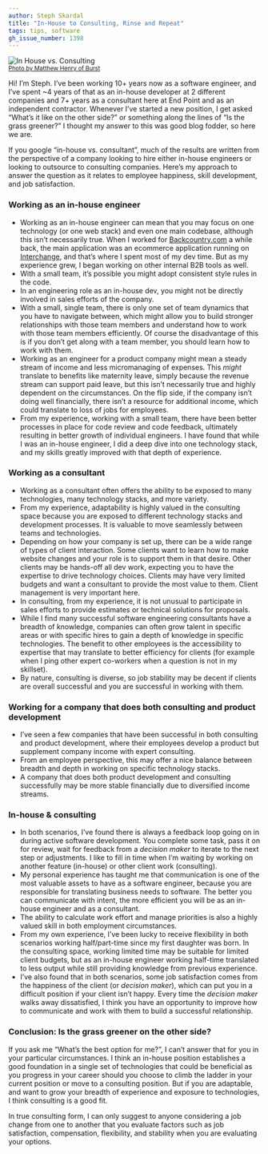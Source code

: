 ```yaml
---
author: Steph Skardal
title: "In-House to Consulting, Rinse and Repeat"
tags: tips, software
gh_issue_number: 1398
---
```


<img src="/blog/2018/03/28/in-house-to-consulting/burst-image.jpg" alt="In House vs. Consulting" /><br />
<small>[Photo by Matthew Henry of Burst](https://burst.shopify.com/photos/business-team-meeting-in-boardroom)</small>

Hi! I’m Steph. I’ve been working 10+ years now as a software engineer, and I’ve spent ~4 years of that as an in-house developer at 2 different companies and 7+ years as a consultant here at End Point and as an independent contractor. Whenever I’ve started a new position, I get asked “What’s it like on the other side?” or something along the lines of “Is the grass greener?” I thought my answer to this was good blog fodder, so here we are.

If you google “in-house vs. consultant”, much of the results are written from the perspective of a company looking to hire either in-house engineers or looking to outsource to consulting companies. Here’s my approach to answer the question as it relates to employee happiness, skill development, and job satisfaction.

### Working as an in-house engineer

* Working as an in-house engineer can mean that you may focus on one technology (or one web stack) and even one main codebase, although this isn’t necessarily true. When I worked for [Backcountry.com](https://www.backcountry.com/) a while back, the main application was an ecommerce application running on [Interchange](http://www.icdevgroup.org/), and that’s where I spent most of my dev time. But as my experience grew, I began working on other internal B2B tools as well.
* With a small team, it’s possible you might adopt consistent style rules in the code.
* In an engineering role as an in-house dev, you might not be directly involved in sales efforts of the company.
* With a small, single team, there is only one set of team dynamics that you have to navigate between, which might allow you to build stronger relationships with those team members and understand how to work with those team members efficiently. Of course the disadvantage of this is if you don’t get along with a team member, you should learn how to work with them.
* Working as an engineer for a product company might mean a steady stream of income and less micromanaging of expenses. This _might_ translate to benefits like maternity leave, simply because the revenue stream can support paid leave, but this isn’t necessarily true and highly dependent on the circumstances. On the flip side, if the company isn’t doing well financially, there isn’t a resource for additional income, which could translate to loss of jobs for employees.
* From my experience, working with a small team, there have been better processes in place for code review and code feedback, ultimately resulting in better growth of individual engineers. I have found that while I was an in-house engineer, I did a deep dive into one technology stack, and my skills greatly improved with that depth of experience.

### Working as a consultant

* Working as a consultant often offers the ability to be exposed to many technologies, many technology stacks, and more variety.
* From my experience, adaptability is highly valued in the consulting space because you are exposed to different technology stacks and development processes. It is valuable to move seamlessly between teams and technologies.
* Depending on how your company is set up, there can be a wide range of types of client interaction. Some clients want to learn how to make website changes and your role is to support them in that desire. Other clients may be hands-off all dev work, expecting you to have the expertise to drive technology choices. Clients may have very limited budgets and want a consultant to provide the most value to them. Client management is very important here.
* In consulting, from my experience, it is not unusual to participate in sales efforts to provide estimates or technical solutions for proposals.
* While I find many successful software engineering consultants have a breadth of knowledge, companies can often grow talent in specific areas or with specific hires to gain a depth of knowledge in specific technologies. The benefit to other employees is the accessibility to expertise that may translate to better efficiency for clients (for example when I ping other expert co-workers when a question is not in my skillset).
* By nature, consulting is diverse, so job stability may be decent if clients are overall successful and you are successful in working with them.

### Working for a company that does both consulting and product development

* I’ve seen a few companies that have been successful in both consulting and product development, where their employees develop a product but supplement company income with expert consulting.
* From an employee perspective, this may offer a nice balance between breadth and depth in working on specific technology stacks.
* A company that does both product development and consulting successfully may be more stable financially due to diversified income streams.

### In-house & consulting

* In both scenarios, I’ve found there is always a feedback loop going on in during active software development. You complete some task, pass it on for review, wait for feedback from a _decision maker_ to iterate to the next step or adjustments. I like to fill in time when I’m waiting by working on another feature (in-house) or other client work (consulting).
* My personal experience has taught me that communication is one of the most valuable assets to have as a software engineer, because you are responsible for translating business needs to software. The better you can communicate with intent, the more efficient you will be as an in-house engineer and as a consultant.
* The ability to calculate work effort and manage priorities is also a highly valued skill in both employment circumstances.
* From my own experience, I’ve been lucky to receive flexibility in both scenarios working half/​part-time since my first daughter was born. In the consulting space, working limited time may be suitable for limited client budgets, but as an in-house engineer working half-time translated to less output while still providing knowledge from previous experience.
* I’ve also found that in both scenarios, some job satisfaction comes from the happiness of the client (or _decision maker_), which can put you in a difficult position if your client isn’t happy. Every time the _decision maker_ walks away dissatisfied, I think you have an opportunity to improve how to communicate and work with them to build a successful relationship.

### Conclusion: Is the grass greener on the other side?

If you ask me “What’s the best option for me?”, I can’t answer that for you in your particular circumstances. I think an in-house position establishes a good foundation in a single set of technologies that could be beneficial as you progress in your career should you choose to climb the ladder in your current position or move to a consulting position. But if you are adaptable, and want to grow your breadth of experience and exposure to technologies, I think consulting is a good fit.

In true consulting form, I can only suggest to anyone considering a job change from one to another that you evaluate factors such as job satisfaction, compensation, flexibility, and stability when you are evaluating your options.
